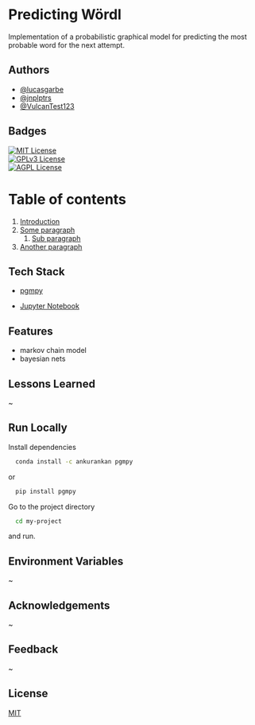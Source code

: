  
# Predicting Wördl
Implementation of a probabilistic graphical model for predicting the most probable word for the next attempt.  


## Authors  
- [@lucasgarbe](https://github.com/lucasgarbe)
- [@jnplptrs](https://github.com/jnplptrs)  
- [@VulcanTest123](https://github.com/VulcanTest123)

## Badges  

[![MIT License](https://img.shields.io/badge/License-MIT-green.svg)](https://choosealicense.com/licenses/mit/)  
[![GPLv3 License](https://img.shields.io/badge/License-GPL%20v3-yellow.svg)](https://choosealicense.com/licenses/gpl-3.0/)  
[![AGPL License](https://img.shields.io/badge/license-AGPL-blue.svg)](https://choosealicense.com/licenses/gpl-3.0/)

# Table of contents  
1. [Introduction](#introduction)  
2. [Some paragraph](#paragraph1)  
    1. [Sub paragraph](#subparagraph1)  
3. [Another paragraph](#paragraph2)  


## Tech Stack  
- [pgmpy](https://pgmpy.org/)

- [Jupyter Notebook](https://jupyter.org/)
## Features  

- markov chain model  
- bayesian nets

## Lessons Learned  

~
## Run Locally  

Install dependencies  
~~~bash  
  conda install -c ankurankan pgmpy
~~~
or 
~~~bash  
  pip install pgmpy
~~~

Go to the project directory  

~~~bash  
  cd my-project
~~~
and run.

## Environment Variables  

~  

## Acknowledgements  

~
## Feedback  

~
## License  

[MIT](https://choosealicense.com/licenses/mit/)
 

 

